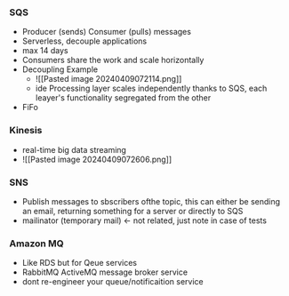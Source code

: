 ### SQS
- Producer (sends) Consumer (pulls) messages
- Serverless, decouple applications
- max 14 days
- Consumers share the work and scale horizontally
- Decoupling Example
	- ![[Pasted image 20240409072114.png]]
	- ide Processing layer scales independently thanks to SQS, each leayer's functionality segregated from the other
- FiFo

### Kinesis
- real-time big data streaming
- ![[Pasted image 20240409072606.png]]

### SNS
- Publish messages to sbscribers ofthe topic, this can either be sending an email, returning something for a server or directly to SQS
- mailinator (temporary mail) <- not related, just note in case of tests
### Amazon MQ
- Like RDS but for Qeue services
- RabbitMQ ActiveMQ message broker service
- dont re-engineer your queue/notificaition service